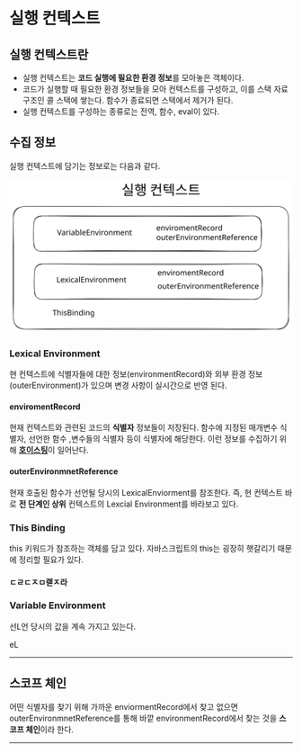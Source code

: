 # 실행 컨텍스트

## 실행 컨텍스트란

* 실행 컨텍스트는 **코드 실행에 필요한 환경 정보**를 모아놓은 객체이다.&#x20;
* 코드가 실행할 때 필요한 환경 정보들을 모아 컨텍스트를 구성하고, 이를 스택 자료구조인 콜 스택에 쌓는다. 함수가 종료되면 스택에서 제거가 된다.
* 실행 컨텍스트를 구성하는 종류로는 전역, 함수, eval이 있다.



## 수집 정보&#x20;

실행 컨텍스트에 담기는 정보로는 다음과 같다.

<img src="../../.gitbook/assets/file.excalidraw (36).svg" alt="" class="gitbook-drawing">



### **Lexical Environment**

현 컨텍스트에 식별자들에 대한 정보(environmentRecord)와 외부 환경 정보(outerEnvironment)가 있으며 변경 사항이 실시간으로 반영 된다.

#### **enviromentRecord**

현재 컨텍스트와 관련된 코드의 **식별자** 정보들이 저장된다. 함수에 지정된 매개변수 식별자, 선언한 함수 ,변수들의 식별자 등이 식별자에 해당한다. 이런 정보를 수집하기 위해 [**호이스팅**](const-let.md)이 일어난다.&#x20;

#### **outerEnvironmnetReference**

현재 호출된 함수가 선언될 당시의 LexicalEnviorment를 참조한다. 즉, 현 컨텍스트 바로 **전 단계인 상위** 컨텍스트의 Lexcial Environment를 바라보고 있다.&#x20;



### This Binding

this 키워드가 참조하는 객체를 담고 있다. 자바스크립트의 this는 굉장히 햇갈리기 때문에 정리할 필요가 있다.

#### ㄷㄹㄷㅈㅁ랟ㅈ라





### Variable Environment

선L언 당시의 값을 계속 가지고 있는다.

eL

***

## 스코프 체인&#x20;

어떤 식별자를 찾기 위해 가까운 enviormentRecord에서 찾고 없으면 outerEnvironmnetReference를 통해 바깥 environmentRecord에서 찾는 것을 **스코프 체인**이라 한다.







***

